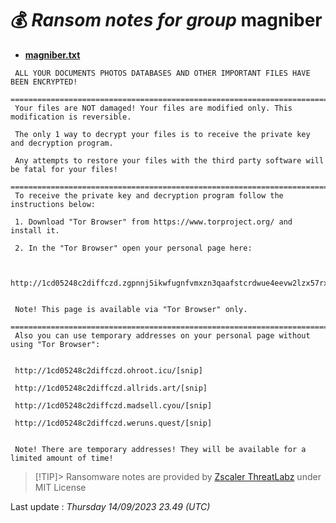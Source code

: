 # 💰 _Ransom notes for group_ magniber
* **[magniber.txt](https://ransomware.live/ransomware_notes/magniber/magniber.txt)**

```
 ALL YOUR DOCUMENTS PHOTOS DATABASES AND OTHER IMPORTANT FILES HAVE BEEN ENCRYPTED!
 ====================================================================================================
 Your files are NOT damaged! Your files are modified only. This modification is reversible.

 The only 1 way to decrypt your files is to receive the private key and decryption program.

 Any attempts to restore your files with the third party software will be fatal for your files!
 ====================================================================================================
 To receive the private key and decryption program follow the instructions below:

 1. Download "Tor Browser" from https://www.torproject.org/ and install it.

 2. In the "Tor Browser" open your personal page here:


 http://1cd05248c2diffczd.zgpnnj5ikwfugnfvmxzn3qaafstcrdwue4eevw2lzx57rx5bfkia6ryd.onion/[snip]


 Note! This page is available via "Tor Browser" only.
 ====================================================================================================
 Also you can use temporary addresses on your personal page without using "Tor Browser":


 http://1cd05248c2diffczd.ohroot.icu/[snip]

 http://1cd05248c2diffczd.allrids.art/[snip]

 http://1cd05248c2diffczd.madsell.cyou/[snip]

 http://1cd05248c2diffczd.weruns.quest/[snip]


 Note! There are temporary addresses! They will be available for a limited amount of time!

```


> [!TIP]> Ransomware notes are provided by [Zscaler ThreatLabz](https://github.com/threatlabz/ransomware_notes) under MIT License
> 




Last update : _Thursday 14/09/2023 23.49 (UTC)_

